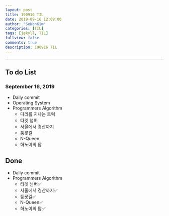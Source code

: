 ```yaml
---
layout: post
title: 190916 TIL
date: 2019-09-16 12:09:00
author: "SeWonKim"
categories: [TIL]
tags: [jekyll, TIL]
fullview: false
comments: true
description: 190916 TIL
---
```


---

## To do List

### September 16, 2019

- Daily commit
- Operating System
- Programmers Algorithm
  - 다리를 지나는 트럭
  - 타겟 넘버
  - 서울에서 경산까지
  - 둥굣길
  - N-Queen
  - 하노이의 탑

## Done

- Daily commit
- Programmers Algorithm
  - 타겟 넘버✅
  - 서울에서 경산까지✅
  - 둥굣길✅
  - N-Queen✅
  - 하노이의 탑✅
